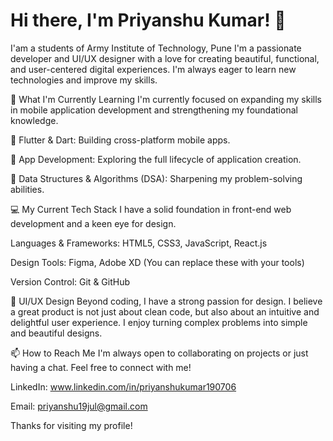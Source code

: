 <h1>Hi there, I'm Priyanshu Kumar! 👋</h1>
<p align="center">


I'am a students of Army Institute of Technology, Pune
I'm a passionate developer and UI/UX designer with a love for creating beautiful, functional, and user-centered digital experiences. I'm always eager to learn new technologies and improve my skills.

🌱 What I'm Currently Learning
I'm currently focused on expanding my skills in mobile application development and strengthening my foundational knowledge.

📱 Flutter & Dart: Building cross-platform mobile apps.

🚀 App Development: Exploring the full lifecycle of application creation.

🧠 Data Structures & Algorithms (DSA): Sharpening my problem-solving abilities.

💻 My Current Tech Stack
I have a solid foundation in front-end web development and a keen eye for design.

Languages & Frameworks: HTML5, CSS3, JavaScript, React.js

Design Tools: Figma, Adobe XD (You can replace these with your tools)

Version Control: Git & GitHub

🎨 UI/UX Design
Beyond coding, I have a strong passion for design. I believe a great product is not just about clean code, but also about an intuitive and delightful user experience. I enjoy turning complex problems into simple and beautiful designs.

📫 How to Reach Me
I'm always open to collaborating on projects or just having a chat. Feel free to connect with me!

LinkedIn: www.linkedin.com/in/priyanshukumar190706

Email: priyanshu19jul@gmail.com

Thanks for visiting my profile!

